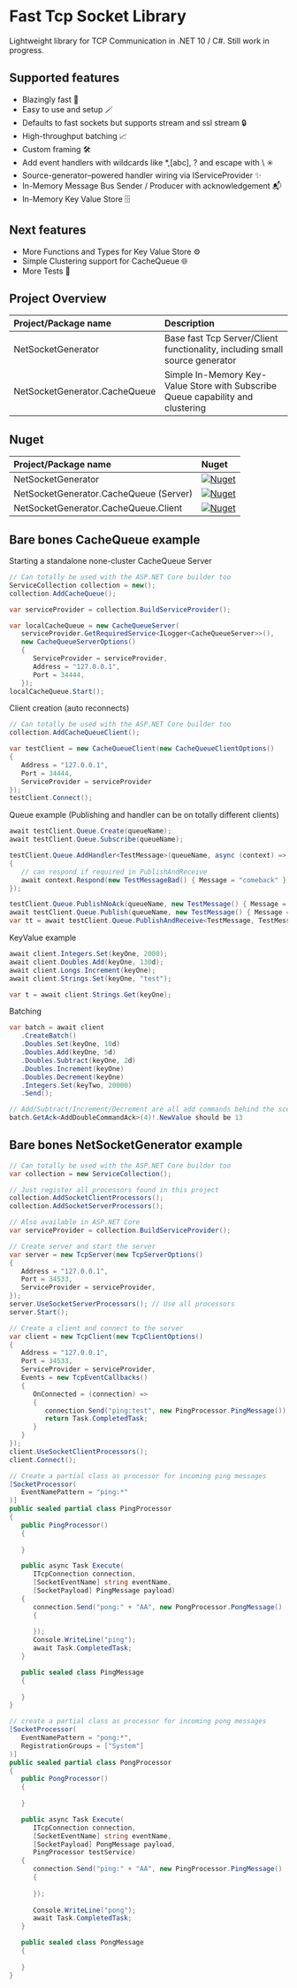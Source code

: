 
# Fast Tcp Socket Library

Lightweight library for TCP Communication in .NET 10 / C#. Still work in progress.

## Supported features

- Blazingly fast 🚀
- Easy to use and setup 🪄
- Defaults to fast sockets but supports stream and ssl stream 🔒
- High-throughput batching 📈
- Custom framing 🛠️
- Add event handlers with wildcards like *,[abc], ? and escape with \\ ✳️
- Source-generator–powered handler wiring via IServiceProvider ✨
- In-Memory Message Bus Sender / Producer with acknowledgement 📬
- In-Memory Key Value Store 🗄️

## Next features

- More Functions and Types for Key Value Store ⚙️
- Simple Clustering support for CacheQueue 🌐
- More Tests 🧪

## Project Overview

| Project/Package name | Description                |
| :-------- | :------------------------- |
| NetSocketGenerator | Base fast Tcp Server/Client functionality, including small source generator |
| NetSocketGenerator.CacheQueue | Simple In-Memory Key-Value Store with Subscribe Queue capability and clustering |

## Nuget

| Project/Package name | Nuget                |
| :-------- | :------------------------- |
| NetSocketGenerator | [![Nuget](https://img.shields.io/badge/nuget-0A66C2?style=for-the-badge&logo=nuget&logoColor=white)](https://www.nuget.org/packages/NetSocketGenerator) |
| NetSocketGenerator.CacheQueue (Server) | [![Nuget](https://img.shields.io/badge/nuget-0A66C2?style=for-the-badge&logo=nuget&logoColor=white)](https://www.nuget.org/packages/NetSocketGenerator.CacheQueue) |
| NetSocketGenerator.CacheQueue.Client | [![Nuget](https://img.shields.io/badge/nuget-0A66C2?style=for-the-badge&logo=nuget&logoColor=white)](https://www.nuget.org/packages/NetSocketGenerator.CacheQueue.Client) |

## Bare bones CacheQueue example

Starting a standalone none-cluster CacheQueue Server 
```C#
// Can totally be used with the ASP.NET Core builder too
ServiceCollection collection = new();
collection.AddCacheQueue();

var serviceProvider = collection.BuildServiceProvider();

var localCacheQueue = new CacheQueueServer(
   serviceProvider.GetRequiredService<ILogger<CacheQueueServer>>(),
   new CacheQueueServerOptions()
   {
      ServiceProvider = serviceProvider,
      Address = "127.0.0.1",
      Port = 34444,
   });
localCacheQueue.Start();
```

Client creation (auto reconnects)
```C#
// Can totally be used with the ASP.NET Core builder too
collection.AddCacheQueueClient();

var testClient = new CacheQueueClient(new CacheQueueClientOptions()
{
   Address = "127.0.0.1",
   Port = 34444,
   ServiceProvider = serviceProvider
});
testClient.Connect();
```

Queue example (Publishing and handler can be on totally different clients)
```C#
await testClient.Queue.Create(queueName);
await testClient.Queue.Subscribe(queueName);

testClient.Queue.AddHandler<TestMessage>(queueName, async (context) =>
{
   // can respond if required in PublishAndReceive
   await context.Respond(new TestMessageBad() { Message = "comeback" });
});

testClient.Queue.PublishNoAck(queueName, new TestMessage() { Message = "test1" });
await testClient.Queue.Publish(queueName, new TestMessage() { Message = "test5" });
var tt = await testClient.Queue.PublishAndReceive<TestMessage, TestMessageBad>(queueName, new TestMessage() { Message = "test4" });
```

KeyValue example
```C#
await client.Integers.Set(keyOne, 2000);
await client.Doubles.Add(keyOne, 130d);
await client.Longs.Increment(keyOne);
await client.Strings.Set(keyOne, "test");

var t = await client.Strings.Get(keyOne);
```
Batching
```C#
var batch = await client
   .CreateBatch()
   .Doubles.Set(keyOne, 10d)
   .Doubles.Add(keyOne, 5d)
   .Doubles.Subtract(keyOne, 2d)
   .Doubles.Increment(keyOne)
   .Doubles.Decrement(keyOne)
   .Integers.Set(keyTwo, 20000)
   .Send();

// Add/Subtract/Increment/Decrement are all add commands behind the scenes
batch.GetAck<AddDoubleCommandAck>(4)!.NewValue should be 13
```

## Bare bones NetSocketGenerator example

```C#
// Can totally be used with the ASP.NET Core builder too
var collection = new ServiceCollection();

// Just register all processors found in this project
collection.AddSocketClientProcessors();
collection.AddSocketServerProcessors();

// Also available in ASP.NET Core
var serviceProvider = collection.BuildServiceProvider();

// Create server and start the server
var server = new TcpServer(new TcpServerOptions()
{
   Address = "127.0.0.1",
   Port = 34533,
   ServiceProvider = serviceProvider,
});
server.UseSocketServerProcessors(); // Use all processors
server.Start();

// Create a client and connect to the server
var client = new TcpClient(new TcpClientOptions()
{
   Address = "127.0.0.1",
   Port = 34533,
   ServiceProvider = serviceProvider,
   Events = new TcpEventCallbacks()
   {
      OnConnected = (connection) =>
      {
         connection.Send("ping:test", new PingProcessor.PingMessage());
         return Task.CompletedTask;
      }
   }
});
client.UseSocketClientProcessors();
client.Connect();

// Create a partial class as processor for incoming ping messages
[SocketProcessor(
   EventNamePattern = "ping:*"
)]
public sealed partial class PingProcessor
{
   public PingProcessor()
   {
      
   }

   public async Task Execute(
      ITcpConnection connection,
      [SocketEventName] string eventName,
      [SocketPayload] PingMessage payload)
   {
      connection.Send("pong:" + "AA", new PongProcessor.PongMessage()
      {
         
      });
      Console.WriteLine("ping");
      await Task.CompletedTask;
   }

   public sealed class PingMessage
   {
      
   }
}

// create a partial class as processor for incoming pong messages
[SocketProcessor(
   EventNamePattern = "pong:*",
   RegistrationGroups = ["System"]
)]
public sealed partial class PongProcessor
{
   public PongProcessor()
   {
      
   }

   public async Task Execute(
      ITcpConnection connection,
      [SocketEventName] string eventName,
      [SocketPayload] PongMessage payload,
      PingProcessor testService)
   {
      connection.Send("ping:" + "AA", new PingProcessor.PingMessage()
      {
         
      });
      
      Console.WriteLine("pong");
      await Task.CompletedTask;
   }

   public sealed class PongMessage
   {
      
   }
}
```
